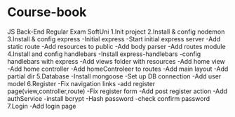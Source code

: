 # Course-book
JS Back-End Regular Exam SoftUni
1.Init project
2.Install & config nodemon
3.Install & config express
-Initial express 
-Start initial express server
-Add static route
-Add resources to public
-Add body parser
-Add routes module
4.Install and config handlebars
-Install express-handlebars
-config handlebars with express
-Add views folder with resources
-Add home view
-Add home controller
-Add homeControleer to routes
-Add main layout
-Add partial dir
5.Database
-Install mongoose
-Set up DB connection
-Add user model
6.Register
-Fix navigation links
-add register page(view,controller,route)
-Fix register form
-Add post register action
-Add authService
-install bcrypt
-Hash password
-check confirm password
7.Login
-Add login page


